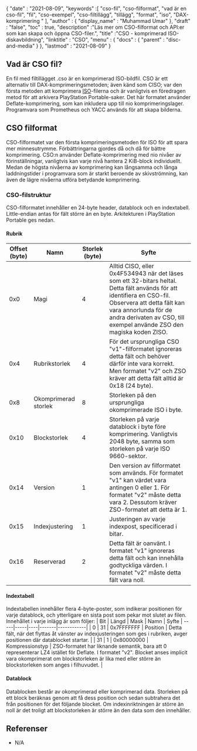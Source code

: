 {
  "date" : "2021-08-09",
  "keywords" :[ "cso-fil", "cso-filformat", "vad är en cso-fil", "fil", "cso-exempel", "cso-filtillägg", "tillägg", "format", "iso", "DAX-komprimering " ],
  "author" : {
    "display_name" : "Muhammad Umar"
},
  "draft" : "false",
   "toc" : true,
  "description" :"Läs mer om CSO-filformat och API:er som kan skapa och öppna CSO-filer.",
  "title" :"CSO - komprimerad ISO-diskavbildning",
  "linktitle" : "CSO",
  "menu" : {
    "docs" : {
      "parent" : "disc-and-media"
}
},
  "lastmod" : "2021-08-09"
}

## Vad är CSO fil?

En fil med filtillägget .cso är en komprimerad ISO-bildfil. CSO är ett alternativ till DAX-komprimeringsmetoden; även känd som CISO; var den första metoden att komprimera [ISO](/sv/compression/iso/)-filerna och är vanligtvis en föredragen metod för att arkivera PlayStation Portable-saker. Det här formatet använder Deflate-komprimering, som kan inkludera upp till nio komprimeringslager. Programvara som Prometheus och YACC används för att skapa bilderna.

## CSO filformat

CSO-filformatet var den första komprimeringsmetoden för ISO för att spara mer minnesutrymme. Förbättringarna gjordes då och då för bättre komprimering. CSO:n använder Deflate-komprimering med nio nivåer av förinställningar, vanligtvis kan varje nivå hantera 2 KiB-block individuellt. Medan de högsta nivåerna av komprimering kan långsamma och långa laddningstider i programvara som är starkt beroende av skivströmning, kan även de lägre nivåerna utföra betydande komprimering.

### CSO-filstruktur

CSO-filformatet innehåller en 24-byte header, datablock och en indextabell. Little-endian antas för fält större än en byte. Arkitekturen i PlayStation Portable ges nedan.

#### Rubrik

| Offset (byte) | Namn | Storlek (byte) | Syfte |
----------|----------|--------------|---------|
| 0x0 | Magi | 4 | Alltid CISO, eller 0x4F534943 när det läses som ett 32-bitars heltal. Detta fält används för att identifiera en CSO-fil. Observera att detta fält kan vara annorlunda för de andra derivaten av CSO, till exempel använde ZSO den magiska koden ZISO. |
| 0x4 | Rubrikstorlek | 4 | För det ursprungliga CSO "v1"-filformatet ignoreras detta fält och behöver därför inte vara korrekt. Men formatet "v2" och ZSO kräver att detta fält alltid är 0x18 (24 byte). |
| 0x8 | Okomprimerad storlek | 8 | Storleken på den ursprungliga okomprimerade ISO i byte. |
| 0x10 | Blockstorlek | 4 | Storleken på varje datablock i byte före komprimering. Vanligtvis 2048 byte, samma som storleken på varje ISO 9660-sektor. |
| 0x14 | Version | 1 | Den version av filformatet som används. För formatet "v1" kan värdet vara antingen 0 eller 1. För formatet "v2" måste detta vara 2. Dessutom kräver ZSO-formatet att detta är 1. |
| 0x15 | Indexjustering | 1 | Justeringen av varje indexpost, specificerad i bitar. |
| 0x16 | Reserverad | 2 | Detta fält är oanvänt. I formatet "v1" ignoreras detta fält och kan innehålla godtyckliga värden. I formatet "v2" måste detta fält vara noll. |

#### Indextabell

Indextabellen innehåller flera 4-byte-poster, som indikerar positionen för varje datablock, och ytterligare en sista post som pekar mot slutet av filen.
Innehållet i varje inlägg är som följer:
| Bit | Längd | Mask | Namn | Syfte |
-----|-----|----|-------|------------|
| 0 | 31 | 0x7FFFFFFF | Position | Detta fält, när det flyttas åt vänster av indexjusteringen som ges i rubriken, avger positionen där datablocket startar. |
| 31 | 1 | 0x80000000 | Kompressionstyp | ZSO-formatet har liknande semantik, bara att 0 representerar LZ4 istället för Deflate. I formatet "v2". Blocket anses implicit vara okomprimerat om blockstorleken är lika med eller större än blockstorleken som anges i filhuvudet. |

#### Datablock

Datablocken består av okomprimerad eller komprimerad data. Storleken på ett block beräknas genom att få dess position och sedan subtrahera det från positionen för det följande blocket. Om indexinriktningen är större än noll är det troligt att blockstorleken är större än den data som den innehåller.


## Referenser

* N/A

